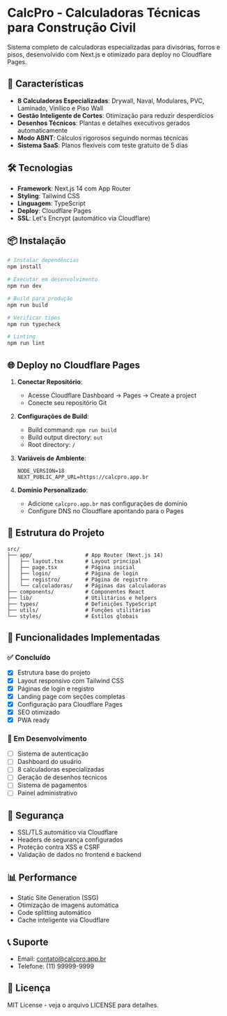 # CalcPro - Calculadoras Técnicas para Construção Civil

Sistema completo de calculadoras especializadas para divisórias, forros e pisos, desenvolvido com Next.js e otimizado para deploy no Cloudflare Pages.

## 🚀 Características

- **8 Calculadoras Especializadas**: Drywall, Naval, Modulares, PVC, Laminado, Vinílico e Piso Wall
- **Gestão Inteligente de Cortes**: Otimização para reduzir desperdícios
- **Desenhos Técnicos**: Plantas e detalhes executivos gerados automaticamente
- **Modo ABNT**: Cálculos rigorosos seguindo normas técnicas
- **Sistema SaaS**: Planos flexíveis com teste gratuito de 5 dias

## 🛠️ Tecnologias

- **Framework**: Next.js 14 com App Router
- **Styling**: Tailwind CSS
- **Linguagem**: TypeScript
- **Deploy**: Cloudflare Pages
- **SSL**: Let's Encrypt (automático via Cloudflare)

## 📦 Instalação

```bash
# Instalar dependências
npm install

# Executar em desenvolvimento
npm run dev

# Build para produção
npm run build

# Verificar tipos
npm run typecheck

# Linting
npm run lint
```

## 🌐 Deploy no Cloudflare Pages

1. **Conectar Repositório**: 
   - Acesse Cloudflare Dashboard → Pages → Create a project
   - Conecte seu repositório Git

2. **Configurações de Build**:
   - Build command: `npm run build`
   - Build output directory: `out`
   - Root directory: `/`

3. **Variáveis de Ambiente**:
   ```
   NODE_VERSION=18
   NEXT_PUBLIC_APP_URL=https://calcpro.app.br
   ```

4. **Domínio Personalizado**:
   - Adicione `calcpro.app.br` nas configurações de domínio
   - Configure DNS no Cloudflare apontando para o Pages

## 📁 Estrutura do Projeto

```
src/
├── app/                 # App Router (Next.js 14)
│   ├── layout.tsx       # Layout principal
│   ├── page.tsx         # Página inicial
│   ├── login/           # Página de login
│   ├── registro/        # Página de registro
│   └── calculadoras/    # Páginas das calculadoras
├── components/          # Componentes React
├── lib/                 # Utilitários e helpers
├── types/               # Definições TypeScript
├── utils/               # Funções utilitárias
└── styles/              # Estilos globais
```

## 🎯 Funcionalidades Implementadas

### ✅ Concluído
- [x] Estrutura base do projeto
- [x] Layout responsivo com Tailwind CSS
- [x] Páginas de login e registro
- [x] Landing page com seções completas
- [x] Configuração para Cloudflare Pages
- [x] SEO otimizado
- [x] PWA ready

### 🚧 Em Desenvolvimento
- [ ] Sistema de autenticação
- [ ] Dashboard do usuário
- [ ] 8 calculadoras especializadas
- [ ] Geração de desenhos técnicos
- [ ] Sistema de pagamentos
- [ ] Painel administrativo

## 🔐 Segurança

- SSL/TLS automático via Cloudflare
- Headers de segurança configurados
- Proteção contra XSS e CSRF
- Validação de dados no frontend e backend

## 📊 Performance

- Static Site Generation (SSG)
- Otimização de imagens automática
- Code splitting automático
- Cache inteligente via Cloudflare

## 📞 Suporte

- Email: contato@calcpro.app.br
- Telefone: (11) 99999-9999

## 📄 Licença

MIT License - veja o arquivo LICENSE para detalhes.